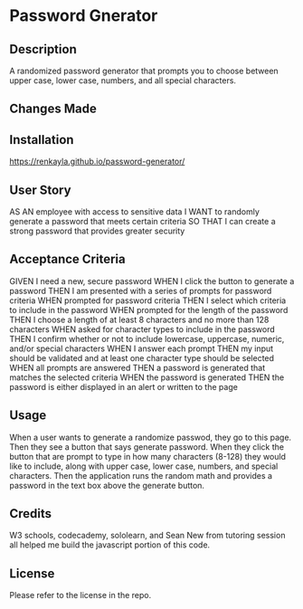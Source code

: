 # Password Gnerator


## Description

A randomized password generator that prompts you to choose between upper case, lower case, numbers, and all special characters.

## Changes Made

## Installation

https://renkayla.github.io/password-generator/


## User Story 

AS AN employee with access to sensitive data
I WANT to randomly generate a password that meets certain criteria
SO THAT I can create a strong password that provides greater security

## Acceptance Criteria

GIVEN I need a new, secure password
WHEN I click the button to generate a password
THEN I am presented with a series of prompts for password criteria
WHEN prompted for password criteria
THEN I select which criteria to include in the password
WHEN prompted for the length of the password
THEN I choose a length of at least 8 characters and no more than 128 characters
WHEN asked for character types to include in the password
THEN I confirm whether or not to include lowercase, uppercase, numeric, and/or special characters
WHEN I answer each prompt
THEN my input should be validated and at least one character type should be selected
WHEN all prompts are answered
THEN a password is generated that matches the selected criteria
WHEN the password is generated
THEN the password is either displayed in an alert or written to the page


## Usage

When a user wants to generate a randomize passwod, they go to this page.
Then they see a button that says generate password.
When they click the button that are prompt to type in how many characters (8-128) they would like to include, along with upper case, lower case, numbers, and special characters. Then the application runs the random math and provides a password in the text box above the generate button.

## Credits 

W3 schools, codecademy, sololearn, and Sean New from tutoring session all helped me build the javascript portion of this code.


## License 
 Please refer to the license in the repo.
